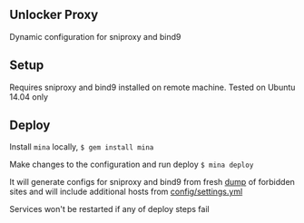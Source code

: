 ## Unlocker Proxy

Dynamic configuration for sniproxy and bind9

## Setup

Requires sniproxy and bind9 installed on remote machine. Tested on Ubuntu 14.04 only

## Deploy
Install `mina` locally, `$ gem install mina`

Make changes to the configuration and run deploy
`$ mina deploy`

It will generate configs for sniproxy and bind9 from fresh [dump](https://github.com/zapret-info/z-i/) of forbidden sites and will include additional hosts from [config/settings.yml](config/settings.yml)

Services won't be restarted if any of deploy steps fail
